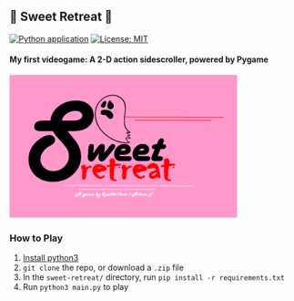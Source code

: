 ## 👻 Sweet Retreat 🍪

[![Python application](https://github.com/Quikks1lver/sweet-retreat/actions/workflows/python-app.yml/badge.svg)](https://github.com/Quikks1lver/sweet-retreat/actions/workflows/python-app.yml)
[![License: MIT](https://img.shields.io/badge/License-MIT-yellow.svg)](https://opensource.org/licenses/MIT)

#### My first videogame: A 2-D action sidescroller, powered by Pygame
<img src="images/splash_screen.png" width="400" height="250">

### How to Play
1. [Install python3](https://www.python.org/downloads/)
2. ``git clone`` the repo, or download a ``.zip`` file
3. In the ``sweet-retreat/`` directory, run ``pip install -r requirements.txt``
4. Run ``python3 main.py`` to play